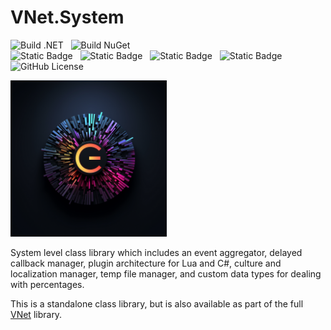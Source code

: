 # VNet.System

![Build .NET](https://github.com/PrimeEagle/VNet.System/actions/workflows/build-dotnet.yml/badge.svg)&nbsp;&nbsp;&nbsp;![Build NuGet](https://github.com/PrimeEagle/VNet.System/actions/workflows/create-nuget.yml/badge.svg)<br>
![Static Badge](https://img.shields.io/badge/Latest_Build-v1.1.1.140-lightblue)&nbsp;&nbsp;&nbsp;![Static Badge](https://img.shields.io/badge/Latest_Release-v1.1.1-blue)&nbsp;&nbsp;&nbsp;![Static Badge](https://img.shields.io/badge/NuGet_Package-v1.1.1-blue)&nbsp;&nbsp;&nbsp;![Static Badge](https://img.shields.io/badge/.NET-8.0.100-darkblue)<br>
![GitHub License](https://img.shields.io/github/license/PrimeEagle/VNet.System)

<img src="https://github.com/PrimeEagle/VNet.System/blob/main/.img/logo.png?raw=true" width="250" />

System level class library which includes an event aggregator, delayed callback manager, plugin architecture for Lua and C#, culture and localization manager, temp file manager, and custom data types for dealing with percentages.

This is a standalone class library, but is also available as part of the full [VNet](https://github.com/PrimeEagle/VNet) library.
